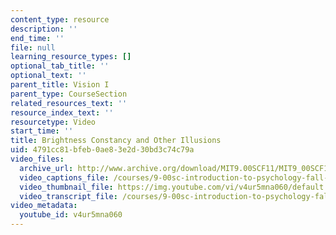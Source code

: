 ```yaml
---
content_type: resource
description: ''
end_time: ''
file: null
learning_resource_types: []
optional_tab_title: ''
optional_text: ''
parent_title: Vision I
parent_type: CourseSection
related_resources_text: ''
resource_index_text: ''
resourcetype: Video
start_time: ''
title: Brightness Constancy and Other Illusions
uid: 4791cc81-bfeb-0ae8-3e2d-30bd3c74c79a
video_files:
  archive_url: http://www.archive.org/download/MIT9.00SCF11/MIT9_00SCF11_lec05_300k.mp4
  video_captions_file: /courses/9-00sc-introduction-to-psychology-fall-2011/8600b38602b2518ebc2b6aff7c64986e_v4ur5mna060.vtt
  video_thumbnail_file: https://img.youtube.com/vi/v4ur5mna060/default.jpg
  video_transcript_file: /courses/9-00sc-introduction-to-psychology-fall-2011/dfc1d38c48babf6ac7fc06e4f29f6bab_v4ur5mna060.pdf
video_metadata:
  youtube_id: v4ur5mna060
---
```

